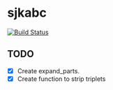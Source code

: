 # sjkabc

[![Build Status](https://travis-ci.org/sjktje/sjkabc.svg?branch=master)](https://travis-ci.org/sjktje/sjkabc)

## TODO

* [x] Create expand_parts.
* [x] Create function to strip triplets
